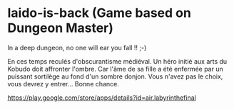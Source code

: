 # Iaido-is-back (Game based on Dungeon Master)
In a deep dungeon, no one will ear you fall !! ;-)

En ces temps reculés d'obscurantisme médiéval. Un héro initié aux arts du Kobudo doit affronter l'ombre. Car l'âme de sa fille a été enfermée par un puissant sortilège au fond d'un sombre donjon. Vous n'avez pas le choix, vous devrez y entrer... Bonne chance.

https://play.google.com/store/apps/details?id=air.labyrinthefinal
